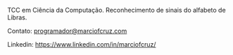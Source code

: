 TCC em Ciência da Computação. Reconhecimento de sinais do alfabeto de Libras. 

Contato: programador@marciofcruz.com

Linkedin: https://www.linkedin.com/in/marciofcruz/